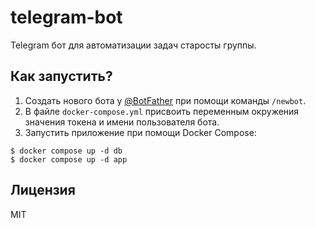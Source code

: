 # telegram-bot

Telegram бот для автоматизации задач старосты группы.

## Как запустить?

1. Создать нового бота у [@BotFather](https://t.me/BotFather) при помощи команды `/newbot`.
2. В файле `docker-compose.yml` присвоить переменным окружения значения токена и имени пользователя бота.
3. Запустить приложение при помощи Docker Compose:

  ```
  $ docker compose up -d db
  $ docker compose up -d app
  ```

## Лицензия

MIT
